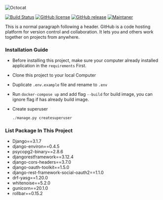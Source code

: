 ![Octocat](https://github.githubassets.com/images/icons/emoji/octocat.png)

[![Build Status](https://travis-ci.com/LuckyWirasakti/django-project-starter.svg?branch=master)](https://travis-ci.com/github/LuckyWirasakti/django-project-starter) [![GitHub license](https://img.shields.io/github/license/Naereen/StrapDown.js.svg)](https://github.com/LuckyWirasakti/django-project-starter/blob/master/LICENSE) [![GitHub release](https://img.shields.io/badge/release-v1.1.1-blue)](https://github.com/LuckyWirasakti/django-project-starter/releases/tag/1.1.1)  [![Maintaner](https://img.shields.io/badge/maintainer-LuckyWirasakti-blue)](mailto:luckywirasakti@gmail.com) 


This is a normal paragraph following a header. GitHub is a code hosting platform for version control and collaboration. It lets you and others work together on projects from anywhere.

### Installation Guide

- Before installing this project, make sure your computer already installed application in the `requirements` First.

- Clone this project to your local Computer

- Duplicate `.env.example` file and rename to `.env`

- Run `docker-compose up` and add flag `--build` for build image, you can ignore flag if has already build image.

- Create superuser 

	```python
	./manage.py createsuperuser
	```

### List Package In This Project

*   Django==3.1.7
*   django-environ==0.4.5
*   psycopg2-binary==2.8.6
*   djangorestframework==3.12.4
*   django-cors-headers==3.7.0
*   django-oauth-toolkit==1.5.0
*   django-rest-framework-social-oauth2==1.1.0
*   drf-yasg==1.20.0
*   whitenoise==5.2.0
*   gunicorn==20.1.0
*   rollbar==0.15.2
